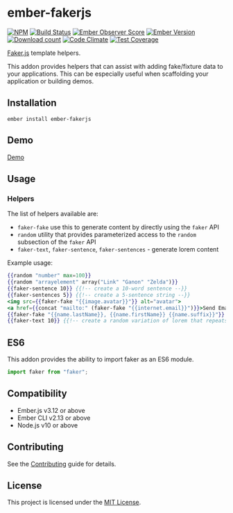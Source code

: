 # ember-fakerjs

[![NPM][npm-badge-img]][npm-badge-link]
[![Build Status][build-status-img]][build-status-link]
[![Ember Observer Score][ember-observer-badge]][ember-observer-url]
[![Ember Version][ember-version]][ember-version-url]
[![Download count][npm-downloads-img]][npm-badge-link]
[![Code Climate][climate-badge]][climate-badge-url]
[![Test Coverage][coverage-badge]][coverage-badge-url]

[Faker.js](https://github.com/marak/Faker.js/) template helpers.

This addon provides helpers that can assist with adding fake/fixture data to your applications.
This can be especially useful when scaffolding your application or building demos.

## Installation

```
ember install ember-fakerjs
```

## Demo

[Demo](https://tzellman.github.io/ember-fakerjs/)

## Usage

### Helpers

The list of helpers available are:
- `faker-fake` use this to generate content by directly using the `faker` API
- `random` utility that provides parameterized access to the `random` subsection of the `faker` API
- `faker-text`, `faker-sentence`, `faker-sentences` - generate lorem content

Example usage:

```hbs
{{random "number" max=100}}
{{random "arrayelement" array("Link" "Ganon" "Zelda")}}
{{faker-sentence 10}} {{!-- create a 10-word sentence --}}
{{faker-sentences 5}} {{!-- create a 5-sentence string --}}
<img src={{faker-fake "{{image.avatar}}"}} alt="avatar">
<a href={{concat "mailto:" (faker-fake "{{internet.email}}")}}>Send Email!</a>
{{faker-fake "{{name.lastName}}, {{name.firstName}} {{name.suffix}}"}}
{{faker-text 10}} {{!-- create a random variation of lorem that repeats 10 times --}}
```

## ES6

This addon provides the ability to import faker as an ES6 module.

```js
import faker from "faker";
```

## Compatibility

-   Ember.js v3.12 or above
-   Ember CLI v2.13 or above
-   Node.js v10 or above

## Contributing

See the [Contributing](CONTRIBUTING.md) guide for details.

## License

This project is licensed under the [MIT License](LICENSE.md).

[npm-badge-img]: https://badge.fury.io/js/ember-fakerjs.svg
[npm-badge-link]: http://badge.fury.io/js/ember-fakerjs
[build-status-img]: https://github.com/tzellman/ember-fakerjs/workflows/Build/badge.svg?branch=master&event=push
[build-status-link]: https://github.com/tzellman/ember-fakerjs/actions?query=workflow%3A%22Build%22
[npm-downloads-img]: https://img.shields.io/npm/dt/ember-fakerjs.svg
[ember-observer-badge]: http://emberobserver.com/badges/ember-fakerjs.svg
[ember-observer-url]: http://emberobserver.com/addons/ember-fakerjs
[ember-version]: https://img.shields.io/badge/Ember-3.12%2B-brightgreen.svg
[ember-version-url]: https://blog.emberjs.com/2019/08/16/ember-3-12-released.html
[coverage-badge]: https://codeclimate.com/github/tzellman/ember-fakerjs/badges/coverage.svg
[coverage-badge-url]: https://codeclimate.com/github/tzellman/ember-fakerjs/test_coverage
[climate-badge]: https://codeclimate.com/github/tzellman/ember-fakerjs/badges/gpa.svg
[climate-badge-url]: https://codeclimate.com/github/tzellman/ember-fakerjs

